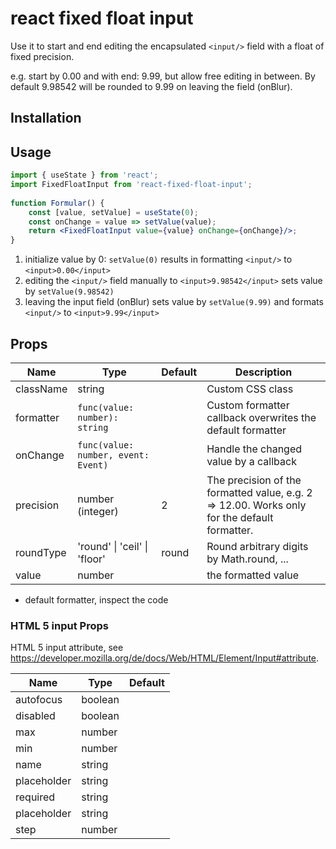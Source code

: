# react fixed float input

Use it to start and end editing the encapsulated ````<input/>```` field with a float of fixed precision.

e.g. start by 0.00 and with end: 9.99, but allow free editing in between. By default 9.98542 will be rounded to 9.99 on leaving the field (onBlur). 

## Installation
 
## Usage


```jsx
import { useState } from 'react';
import FixedFloatInput from 'react-fixed-float-input';
 
function Formular() {
    const [value, setValue] = useState(0);
    const onChange = value => setValue(value);
    return <FixedFloatInput value={value} onChange={onChange}/>;
}
 ```
 
1) initialize value by 0: ````setValue(0)```` results in formatting ````<input/>```` to ````<input>0.00</input>```` 
2) editing the ````<input/>```` field manually to ````<input>9.98542</input>```` sets value by ````setValue(9.98542)````
3) leaving the input field (onBlur) sets value by ````setValue(9.99)```` and formats ````<input/>```` to ````<input>9.99</input>````  

## Props

| Name | Type | Default | Description |
| -----|------| --------| ----------- |
| className | string | | Custom CSS class |   
| formatter | ````func(value: number): string```` | | Custom formatter callback overwrites the default formatter |
| onChange | ````func(value: number, event: Event)````| | Handle the changed value by a callback |
| precision | number (integer) | 2 | The precision of the formatted value, e.g. 2 => 12.00. Works only for the default formatter. |
| roundType | 'round' \| 'ceil' \| 'floor' | round | Round arbitrary digits by Math.round, ...|
| value | number | | the formatted value | 

* default formatter, inspect the code

### HTML 5 input Props

HTML 5 input attribute, see https://developer.mozilla.org/de/docs/Web/HTML/Element/Input#attribute.

| Name | Type | Default |
| -----|------| --------|
| autofocus | boolean | |   
| disabled | boolean | |   
| max | number | |
| min | number | |
| name | string | |
| placeholder | string | |
| required | string | |
| placeholder | string | |
| step | number | |

